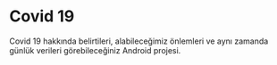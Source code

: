  # Covid 19 

Covid 19 hakkında belirtileri, alabileceğimiz önlemleri ve aynı zamanda günlük verileri görebileceğiniz Android projesi.

